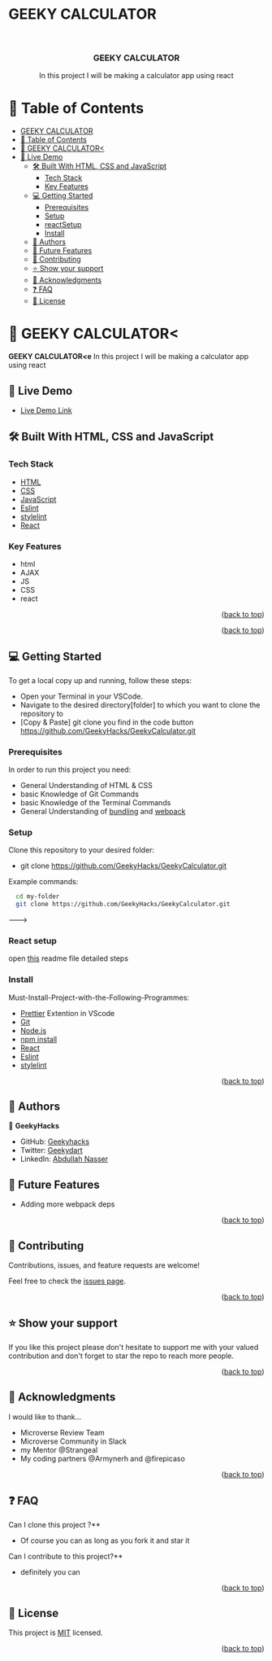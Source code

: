 # GEEKY CALCULATOR

<a name="readme-top"></a>

<div align="center">

  <br/>

  <h3><b>GEEKY CALCULATOR</b></h3>
  <p>In this project I will be making a calculator app using react</p>

</div>

# 📗 Table of Contents

- [GEEKY CALCULATOR](#GeekyCalculator)
- [📗 Table of Contents](#-table-of-contents)
- [📖 GEEKY CALCULATOR< ](#GeekyCalculator)
- [🚀 Live Demo ](#-live-demo-)
  - [🛠 Built With HTML, CSS and JavaScript](#-built-with-html-css-and-javascript)
    - [Tech Stack ](#tech-stack-)
    - [Key Features ](#key-features-)
  - [💻 Getting Started ](#-getting-started-)
    - [Prerequisites](#prerequisites)
    - [Setup](#setup)
    - [reactSetup](reactSetup.md)
    - [Install](#install)
  - [👥 Authors ](#-authors-)
  - [🔭 Future Features ](#-future-features-)
  - [🤝 Contributing ](#-contributing-)
  - [⭐️ Show your support ](#️-show-your-support-)
  - [🙏 Acknowledgments ](#-acknowledgments-)
  - [❓ FAQ ](#-faq-)
  - [📝 License ](#-license-)

# 📖 GEEKY CALCULATOR< <a name="about-project"></a>

**GEEKY CALCULATOR<e**
In this project I will be making a calculator app using react

## 🚀 Live Demo <a name="live-demo"></a>

- [Live Demo Link](https://geekyhacks.github.io/MyGeekyCalculator/)

## 🛠 Built With <a name="built-with">HTML, CSS and JavaScript</a>

### Tech Stack <a name="tech-stack"></a>

  <ul>
    <li><a href="https://developer.mozilla.org/ru/docs/Web/HTML">HTML</a></li>
    <li><a href="https://developer.mozilla.org/ru/docs/Web/CSS">CSS</a></li>
    <li><a href="https://developer.mozilla.org/ru/docs/Web/JavaScript">JavaScript</a></li>
    <li><a href="https://eslint.org/">Eslint</a></li>
    <li><a href="https://stylelint.io/">stylelint</a></li>
    <li><a href="https://create-react-app.dev/">React</a></li>
  </ul>

### Key Features <a name="key-features">

</a>

- html
- AJAX
- JS
- CSS
- react

<p align="right">(<a href="#readme-top">back to top</a>)</p>

<p align="right">(<a href="#readme-top">back to top</a>)</p>

## 💻 Getting Started <a name="getting-started"></a>

To get a local copy up and running, follow these steps:

- Open your Terminal in your VSCode.
- Navigate to the desired directory[folder] to which you want to clone the repository to
- [Copy & Paste] git clone you find in the code button https://github.com/GeekyHacks/GeekyCalculator.git

### Prerequisites

In order to run this project you need:

- General Understanding of HTML & CSS
- basic Knowledge of Git Commands
- basic Knowledge of the Terminal Commands
- General Understanding of [bundling](https://youtu.be/5IG4UmULyoA) and [webpack](https://youtu.be/IZGNcSuwBZs)

### Setup

Clone this repository to your desired folder:

- git clone https://github.com/GeekyHacks/GeekyCalculator.git

Example commands:

```sh
  cd my-folder
  git clone https://github.com/GeekyHacks/GeekyCalculator.git

```

--->

### React setup

open [this](reactSetup.md) readme file detailed steps

### Install

Must-Install-Project-with-the-Following-Programmes:

- [Prettier](https://marketplace.visualstudio.com/items?itemName=esbenp.prettier-vscode) Extention in VScode
- [Git](https://git-scm.com/downloads)
- [Node.js](https://nodejs.org/en/download)
- [npm install](https://docs.npmjs.com/cli/v8/commands/npm-install)
- [React](https://create-react-app.dev/)
- [Eslint](https://eslint.org/)
- [stylelint](https://stylelint.io/)

<p align="right">(<a href="#readme-top">back to top</a>)</p>

## 👥 Authors <a name="authors"></a>

👤 **GeekyHacks**

- GitHub: [Geekyhacks](https://github.com/GeekyHacks)
- Twitter: [Geekydart](https://twitter.com/GeekyDart)
- LinkedIn: [Abdullah Nasser](https://www.linkedin.com/in/abdullah-nasser-711625268/)

## 🔭 Future Features <a name="future-features"></a>

- Adding more webpack deps

<p align="right">(<a href="#readme-top">back to top</a>)</p>

## 🤝 Contributing <a name="contributing"></a>

Contributions, issues, and feature requests are welcome!

Feel free to check the [issues page](https://github.com/GeekyHacks/GeekyCalculator/issues).

<p align="right">(<a href="#readme-top">back to top</a>)</p>

## ⭐️ Show your support <a name="support"></a>

If you like this project please don't hesitate to support me with your valued contribution and don't forget to star the repo to reach more
people.

<p align="right">(<a href="#readme-top">back to top</a>)</p>

## 🙏 Acknowledgments <a name="acknowledgements"></a>

I would like to thank...

- Microverse Review Team
- Microverse Community in Slack
- my Mentor @Strangeal
- My coding partners @Armynerh and @firepicaso

<p align="right">(<a href="#readme-top">back to top</a>)</p>

## ❓ FAQ <a name="faq"></a>

Can I clone this project ?\*\*

- Of course you can as long as you fork it and star it

Can I contribute to this project?\*\*

- definitely you can

<p align="right">(<a href="#readme-top">back to top</a>)</p>

## 📝 License <a name="license"></a>

This project is [MIT](LICENSE) licensed.

<p align="right">(<a href="#readme-top">back to top</a>)</p>

